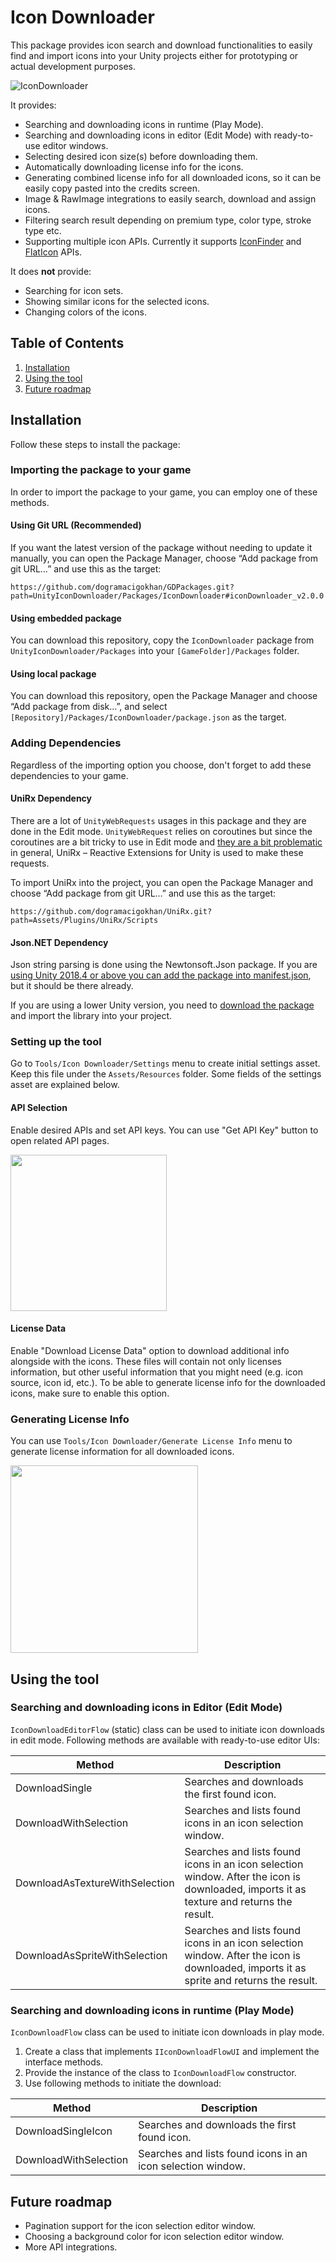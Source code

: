 # Icon Downloader
This package provides icon search and download functionalities to easily find and import icons into your Unity projects either for prototyping or actual development purposes.

![IconDownloader](https://user-images.githubusercontent.com/3823941/148414185-e50478f6-37bc-45c1-be32-3fb26778ad0d.gif)

It provides:
* Searching and downloading icons in runtime (Play Mode).
* Searching and downloading icons in editor (Edit Mode) with ready-to-use editor windows.
* Selecting desired icon size(s) before downloading them.
* Automatically downloading license info for the icons.
* Generating combined license info for all downloaded icons, so it can be easily copy pasted into the credits screen.
* Image & RawImage integrations to easily search, download and assign icons.
* Filtering search result depending on premium type, color type, stroke type etc.
* Supporting multiple icon APIs. Currently it supports [IconFinder](https://www.iconfinder.com/) and [FlatIcon](https://www.flaticon.com/) APIs.

It does **not** provide:
* Searching for icon sets.
* Showing similar icons for the selected icons.
* Changing colors of the icons.

## Table of Contents
1. [Installation](#installation)
2. [Using the tool](#using-the-tool)
3. [Future roadmap](#future-roadmap)

## Installation

Follow these steps to install the package:

### Importing the package to your game
In order to import the package to your game, you can employ one of these methods.

#### Using Git URL (Recommended)
If you want the latest version of the package without needing to update it manually, you can open the Package Manager, choose “Add package from git URL…” and use this as the target:
```
https://github.com/dogramacigokhan/GDPackages.git?path=UnityIconDownloader/Packages/IconDownloader#iconDownloader_v2.0.0
```

#### Using embedded package
You can download this repository, copy the `IconDownloader` package from `UnityIconDownloader/Packages` into your `[GameFolder]/Packages` folder.

#### Using local package
You can download this repository, open the Package Manager and choose “Add package from disk…”, and select `[Repository]/Packages/IconDownloader/package.json` as the target.

### Adding Dependencies

Regardless of the importing option you choose, don't forget to add these dependencies to your game.

#### UniRx Dependency

There are a lot of `UnityWebRequests` usages in this package and they are done in the Edit mode. `UnityWebRequest` relies on coroutines but since the coroutines are a bit tricky to use in Edit mode and [they are a bit problematic](https://www.gokhandogramaci.com/2018/02/05/problems-with-unity3d-coroutines/) in general, UniRx – Reactive Extensions for Unity is used to make these requests.

To import UniRx into the project, you can open the Package Manager and choose “Add package from git URL…” and use this as the target:
```
https://github.com/dogramacigokhan/UniRx.git?path=Assets/Plugins/UniRx/Scripts
```

#### Json.NET Dependency

Json string parsing is done using the Newtonsoft.Json package. If you are [using Unity 2018.4 or above you can add the package into manifest.json](https://forum.unity.com/threads/newtonsoft-json-package.843220/#post-5941664), but it should be there already.

If you are using a lower Unity version, you need to [download the package](https://github.com/JamesNK/Newtonsoft.Json/releases) and import the library into your project.

### Setting up the tool

Go to `Tools/Icon Downloader/Settings` menu to create initial settings asset. Keep this file under the `Assets/Resources` folder. Some fields of the settings asset are explained below.

#### API Selection
Enable desired APIs and set API keys. You can use "Get API Key" button to open related API pages.

<img src="https://user-images.githubusercontent.com/3823941/148419467-544f3366-d082-42be-a968-7e155368db07.png" height="250"/>

#### License Data
Enable "Download License Data" option to download additional info alongside with the icons. These files will contain not only licenses information, but other useful information that you might need (e.g. icon source, icon id, etc.). To be able to generate license info for the downloaded icons, make sure to enable this option.

### Generating License Info
You can use `Tools/Icon Downloader/Generate License Info` menu to generate license information for all downloaded icons.

<img src="https://user-images.githubusercontent.com/3823941/148421355-2bb0c9cb-09a4-46e8-b820-57f4d214fc22.png" height="300" />

## Using the tool

### Searching and downloading icons in Editor (Edit Mode)
`IconDownloadEditorFlow` (static) class can be used to initiate icon downloads in edit mode. Following methods are available with ready-to-use editor UIs:

| Method                         | Description                                                                                                                             |
|--------------------------------|-----------------------------------------------------------------------------------------------------------------------------------------|
| DownloadSingle                 | Searches and downloads the first found icon.                                                                                            |
| DownloadWithSelection          | Searches and lists found icons in an icon selection window.                                                                             |
| DownloadAsTextureWithSelection | Searches and lists found icons in an icon selection window. After the icon is downloaded, imports it as texture and returns the result. |
| DownloadAsSpriteWithSelection  | Searches and lists found icons in an icon selection window. After the icon is downloaded, imports it as sprite and returns the result.  |

### Searching and downloading icons in runtime (Play Mode)
`IconDownloadFlow` class can be used to initiate icon downloads in play mode.
1. Create a class that implements `IIconDownloadFlowUI` and implement the interface methods.
2. Provide the instance of the class to `IconDownloadFlow` constructor.
3. Use following methods to initiate the download:

| Method                | Description                                                 |
|-----------------------|-------------------------------------------------------------|
| DownloadSingleIcon    | Searches and downloads the first found icon.                |
| DownloadWithSelection | Searches and lists found icons in an icon selection window. |

## Future roadmap
* Pagination support for the icon selection editor window.
* Choosing a background color for icon selection editor window.
* More API integrations.
